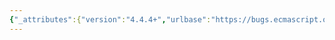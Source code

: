 ```yaml
---
{"_attributes":{"version":"4.4.4+","urlbase":"https://bugs.ecmascript.org/","maintainer":"dherman@mozilla.com"},"bug":{"bug_id":592,"creation_ts":"2012-07-27 11:36:00 -0700","short_desc":"Map.prototype.forEach","delta_ts":"2012-09-28 12:24:19 -0700","product":"Draft for 6th Edition","component":"new feature","version":"Rev 9: July 8, 2012 Draft","rep_platform":"All","op_sys":"All","bug_status":"RESOLVED","resolution":"FIXED","priority":"Normal","bug_severity":"enhancement","everconfirmed":true,"reporter":{"uid":"waldron.rick","name":"Rick Waldron"},"assigned_to":{"uid":"allen","name":"Allen Wirfs-Brock"},"cc":"waldron.rick","long_desc":[{"commentid":1387,"comment_count":0,"who":{"uid":"waldron.rick","name":"Rick Waldron"},"bug_when":"2012-07-27 11:36:11 -0700","thetext":"Per resolution on July 26th at the in-person TC39 meeting...\n\nMap.prototype.forEach, behaving similarly to Array.prototype.forEach, but whose\ncallbackFn receives arguments in this order: \n\nvalue, key, map\n\neg.\n\nlet m = new Map();\nlet a = {};\n\n   \nm.set( a, \"foo\" );\n\n\nm.forEach(( value, key, map ) => {\n  console.log( value, key );\n});\n\n// \"foo\", {}\n\n\n\n\nMap.prototype.forEach ( callbackfn [ , thisArg ] ) \n\n\ncallbackfn should be a function that accepts three arguments. forEach calls\ncallbackfn once for each key present in the map, in the order that that the\nkeys were set. \n\nIf a thisArg parameter is provided, it will be used as the |this| value for\neach invocation of callbackfn. If it is not provided, undefined is used\ninstead.\n\ncallbackfn is called with three arguments: the current value, the current key\nand the set instance object itself.\n\n\n**NOTE** This was a basic attempt to match the sematics of\nArray.prototype.forEach for API consistency. I concede that it may not all be\ncorrect."},{"commentid":1602,"comment_count":1,"who":{"uid":"allen","name":"Allen Wirfs-Brock"},"bug_when":"2012-09-24 16:43:22 -0700","thetext":"added to editor's draft"},{"commentid":1706,"comment_count":2,"who":{"uid":"allen","name":"Allen Wirfs-Brock"},"bug_when":"2012-09-28 12:24:19 -0700","thetext":"fixed in rev10, Sept. 27 2012 draft"}]}}
---
```

